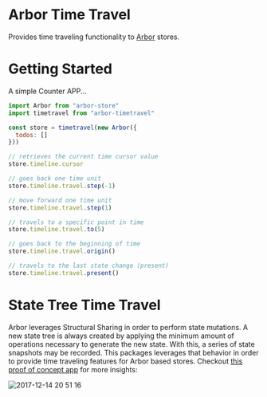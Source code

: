 # Arbor Time Travel

Provides time traveling functionality to [Arbor](https://github.com/drborges/arbor-store) stores.

# Getting Started

A simple Counter APP...

```js
import Arbor from "arbor-store"
import timetravel from "arbor-timetravel"

const store = timetravel(new Arbor({
  todos: []
}))

// retrieves the current time cursor value
store.timeline.cursor

// goes back one time unit
store.timeline.travel.step(-1)

// move forward one time unit
store.timeline.travel.step(1)

// travels to a specific point in time
store.timeline.travel.to(5)

// goes back to the beginning of time
store.timeline.travel.origin()

// travels to the last state change (present)
store.timeline.travel.present()
```

# State Tree Time Travel

Arbor leverages Structural Sharing in order to perform state mutations. A new
state tree is always created by applying the minimum amount of operations
necessary to generate the new state. With this, a series of state snapshots may
be recorded. This packages leverages that behavior in order to provide time
traveling features for Arbor based stores. Checkout [this proof of concept app](https://drborges.github.io/arbor-react-app) for more insights:

![2017-12-14 20 51 16](https://user-images.githubusercontent.com/508128/34018352-9d031a56-e110-11e7-9e3f-9f30a3c2e8ad.gif)

